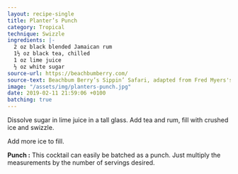 ```yaml
---
layout: recipe-single
title: Planter’s Punch
category: Tropical
technique: Swizzle
ingredients: |-
  2 oz black blended Jamaican rum
  1½ oz black tea, chilled
  1 oz lime juice
  ½ oz white sugar
source-url: https://beachbumberry.com/
source-text: Beachbum Berry’s Sippin’ Safari, adapted from Fred Myers's.
image: "/assets/img/planters-punch.jpg"
date: 2019-02-11 21:59:06 +0100
batching: true
---
```

Dissolve sugar in lime juice in a tall glass. Add tea and rum, fill with crushed ice and swizzle.

Add more ice to fill.


**Punch :** This cocktail can easily be batched as a punch. Just multiply the measurements by the number of servings desired.